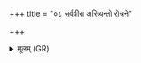 +++
title = "०८ सर्ववीरा अरिष्यन्तो रोचने"

+++
<details><summary>मूलम् (GR)</summary>

सर्ववीरा अरिष्यन्तो  
रोचने अधि तस्थिम ।  
यथा नस् तृष्णमद् वसु  
दिवि क्षिपद्भ्यो अप्सु या ॥
</details>